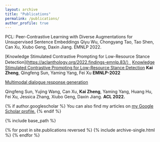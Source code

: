 ```yaml
---
layout: archive
title: "Publications"
permalink: /publications/
author_profile: true
---
```


PCL: Peer-Contrastive Learning with Diverse Augmentations for Unsupervised Sentence Embeddings
Qiyu Wu, Chongyang Tao, Tao Shen, Can Xu, Xiubo Geng, Daxin Jiang. EMNLP 2022.

[Knowledge Stimulated Contrastive Prompting for Low-Resource Stance Detection](https://aclanthology.org/2022.findings-emnlp.83/）
[Knowledge Stimulated Contrastive Prompting for Low-Resource Stance Detection](https://aclanthology.org/2022.findings-emnlp.83/)
**Kai Zheng**, Qingfeng Sun, Yaming Yang, Fei Xu
**EMNLP-2022**

[Multimodal dialogue response generation](https://arxiv.org/abs/2110.08515)

Qingfeng Sun, Yujing Wang, Can Xu, **Kai Zheng**, Yaming Yang, Huang Hu, Fei Xu, Jessica Zhang, Xiubo Geng, Daxin Jiang. **ACL 2022.**

{% if author.googlescholar %}
  You can also find my articles on <u><a href="{{author.googlescholar}}">my Google Scholar profile</a>.</u>
{% endif %}

{% include base_path %}

{% for post in site.publications reversed %}
  {% include archive-single.html %}
{% endfor %}
